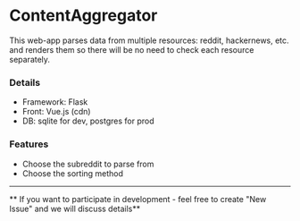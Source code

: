 # ContentAggregator

This web-app parses data from multiple resources: reddit, hackernews, etc. and renders them so there will be no need to check each resource separately.

### Details
- Framework: Flask
- Front: Vue.js (cdn)
- DB: sqlite for dev, postgres for prod
### Features
- Choose the subreddit to parse from
- Choose the sorting method

------------

**
If you want to participate in development - feel free to create "New Issue" and we will discuss details**


